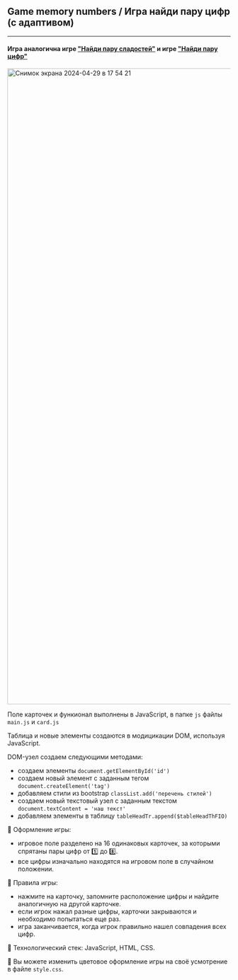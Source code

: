 ## Game memory numbers / Игра найди пару цифр (с адаптивом)    
****

#### Игра аналогична игре ["Найди пару сладостей"](https://github.com/Frontess/Game_memory_sweets) и игре ["Найди пару цифр"](https://github.com/Frontess/Game-memory-numbers)

<img width="1436" alt="Снимок экрана 2024-04-29 в 17 54 21" src="https://github.com/Frontess/Memory-game/assets/127450758/e490480b-9b24-4a78-8775-7018bbe45887">


Поле карточек и функионал выполнены в JavaScript, в папке `js` файлы `main.js` и `card.js`

Таблица и новые элементы создаются в модицикации DOM, используя JavaScript.    

DOM-узел создаем следующими методами:
- создаем элементы `document.getElementById('id')`
- создаем новый элемент с заданным тегом `document.createElement('tag')`
- добавляем стили из bootstrap `classList.add('перечень стилей')`
- создаем новый текстовый узел с заданным текстом `document.textContent = 'наш текст'`
- добавляем элементы в таблицу `tableHeadTr.append($tableHeadThFIO)`

:game_die: Оформление игры: 
- игровое поле разделено на 16 одинаковых карточек, за которыми спрятаны пары цифр от :one: до :eight:.
- все цифры изначально находятся на игровом поле в случайном положении.

:game_die: Правила игры: 
- нажмите на карточку, запомните расположение цифры и найдите аналогичную на другой картoчке.
- если игрок нажал разные цифры, карточки закрываются и необходимо попытаться еще раз.
- игра заканчивается, когда игрок правильно нашел совпадения всех цифр.

:game_die: Технологический стек: JavaScript, HTML, CSS.

:100: Вы можете изменить цветовое оформление игры на своё усмотрение в файле `style.css`.
<div id="footer">
